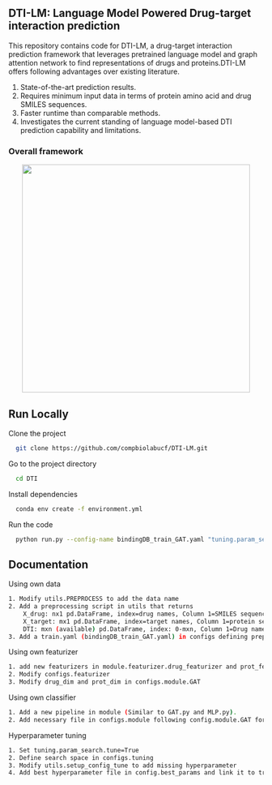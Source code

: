 
## DTI-LM: Language Model Powered Drug-target interaction prediction

This repository contains code for DTI-LM, a drug-target interaction prediction framework that leverages pretrained language model and graph attention network to find representations of drugs and proteins.DTI-LM offers following advantages over existing literature.

1. State-of-the-art prediction results.
2. Requires minimum input data in terms of protein amino acid and drug SMILES sequences.
3. Faster runtime than comparable methods. 
4. Investigates the current standing of language model-based DTI prediction capability and limitations.

### Overall framework
<p align="center">
<img src="https://github.com/compbiolabucf/DTI-LM/blob/main/overall-1.png" width="450" height="450">
</p>

## Run Locally

Clone the project

```bash
  git clone https://github.com/compbiolabucf/DTI-LM.git
```

Go to the project directory

```bash
  cd DTI
```

Install dependencies

```bash
  conda env create -f environment.yml
```

Run the code

```bash
  python run.py --config-name bindingDB_train_GAT.yaml "tuning.param_search.tune=False" "datamodule.splitting.balanced=True" "datamodule.splitting.splitting_strategy=random"
```




## Documentation

Using own data

```bash
1. Modify utils.PREPROCESS to add the data name
2. Add a preprocessing script in utils that returns     
    X_drug: nx1 pd.DataFrame, index=drug names, Column 1=SMILES sequence. 
    X_target: mx1 pd.DataFrame, index=target names, Column 1=protein sequence. 
    DTI: mxn (available) pd.DataFrame, index: 0-mxn, Column 1=Drug names matching X_drug index, Column 2=Target names matching X_target index, Column 3= interaction label (0,1)
3. Add a train.yaml (bindingDB_train_GAT.yaml) in configs defining preprocess and datamodule
```

Using own featurizer 
```bash 
1. add new featurizers in module.featurizer.drug_featurizer and prot_featurizer. Return nxq and mxp embedding (p,q embedding size)
2. Modify configs.featurizer
3. Modify drug_dim and prot_dim in configs.module.GAT
```

Using own classifier
```bash
1. Add a new pipeline in module (Similar to GAT.py and MLP.py).
2. Add necessary file in configs.module following config.module.GAT for GAT.py
```

Hyperparameter tuning
```bash
1. Set tuning.param_search.tune=True
2. Define search space in configs.tuning
3. Modify utils.setup_config_tune to add missing hyperparameter
4. Add best hyperparameter file in config.best_params and link it to train.yaml
```
